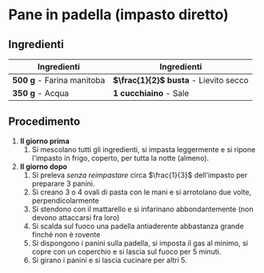 # Pane in padella (impasto diretto)

## Ingredienti

| Ingredienti                  | Ingredienti             |
| ---------------------------- | ----------------------- |
| **500 g** - Farina manitoba | **$\frac{1}{2}$ busta** - Lievito secco |
| **350 g** - Acqua | **1 cucchiaino** - Sale |

## Procedimento

1. **Il giorno prima**
      1. Si mescolano tutti gli ingredienti, si impasta leggermente e si ripone l'impasto in frigo, coperto, per tutta la notte (almeno).
2. **Il giorno dopo**
      1. Si preleva *senza reimpastare* circa $\frac{1}{3}$ dell'impasto per preparare 3 panini.
      2. Si creano 3 o 4 ovali di pasta con le mani e si arrotolano due volte, perpendicolarmente
      3. Si stendono con il mattarello e si infarinano abbondantemente (non devono attaccarsi fra loro)
      4. Si scalda sul fuoco una padella antiaderente abbastanza grande finché non è rovente
      5. Si dispongono i panini sulla padella, si imposta il gas al minimo, si copre con un coperchio e si lascia sul fuoco per 5 minuti.
      6. Si girano i panini e si lascia cucinare per altri 5.

